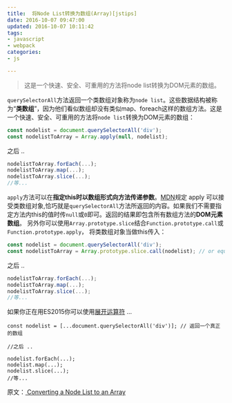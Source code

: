 ```yaml
---
title:  将Node List转换为数组(Array)[jstips]
date: 2016-10-07 09:47:00
updated: 2016-10-07 10:11:42
tags: 
- javascript
- webpack
categories: 
- js

---
```

> 这是一个快速、安全、可重用的方法将node list转换为DOM元素的数组。

`querySelectorAll`方法返回一个类数组对象称为`node list`。这些数据结构被称为“**类数组**”，因为他们看似数组却没有类似map、foreach这样的数组方法。这是一个快速、安全、可重用的方法将`node list`转换为DOM元素的数组：
```javascript
const nodelist = document.querySelectorAll('div');
const nodelistToArray = Array.apply(null, nodelist);
```


<!--more-->


之后 ..

```javascript
nodelistToArray.forEach(...);
nodelistToArray.map(...);
nodelistToArray.slice(...);
//等...
```
`apply`方法可以在**指定this时以数组形式向方法传递参数**。[MDN](https://developer.mozilla.org/zh-CN/docs/Web/JavaScript/Reference/Global_Objects/Function/apply)规定 apply 可以接受类数组对象,恰巧就是`querySelectorAll`方法所返回的内容。如果我们不需要指定方法内this的值时传`null`或`0`即可。返回的结果即包含所有数组方法的**DOM元素数组**。
另外你可以使用`Array.prototype.slice`结合`Function.prototype.call`或`Function.prototype.apply`， 将类数组对象当做this传入：
```javascript
const nodelist = document.querySelectorAll('div');
const nodelistToArray = Array.prototype.slice.call(nodelist); // or equivalently Array.prototype.slice.apply(nodelist);
```
之后 ..
```javascript
nodelistToArray.forEach(...);
nodelistToArray.map(...);
nodelistToArray.slice(...);
//等...
```
如果你正在用ES2015你可以使用[展开运算符](https://developer.mozilla.org/zh-CN/docs/Web/JavaScript/Reference/Operators/Spread_operator) ...
```
const nodelist = [...document.querySelectorAll('div')]; // 返回一个真正的数组

//之后 ..

nodelist.forEach(...);
nodelist.map(...);
nodelist.slice(...);
//等...
```

原文：[ Converting a Node List to an Array](http://www.jstips.co/en/converting-a-node-list-to-an-array/)